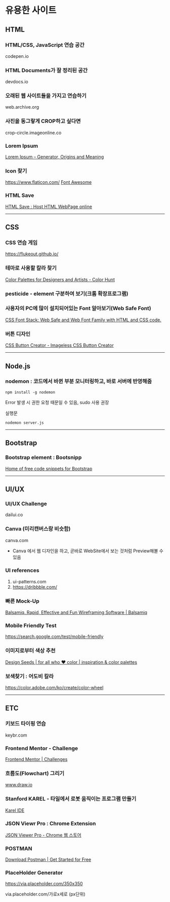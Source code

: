 # 유용한 사이트
## HTML
### HTML/CSS, JavaScript 연습 공간
codepen.io

### HTML Documents가 잘 정리된 공간
devdocs.io

### 오래된 웹 사이트들을 가지고 연습하기
web.archive.org

### 사진을 동그랗게 CROP하고 싶다면
crop-circle.imageonline.co

### Lorem Ipsum
[Lorem Ipsum – Generator, Origins and Meaning](https://loremipsum.io/)

### Icon 찾기
https://www.flaticon.com/
[Font Awesome](https://fontawesome.com/)

### HTML Save
[HTML Save : Host HTML WebPage online](https://htmlsave.com/?user=new)
- - - -

## CSS
### CSS 연습 게임
https://flukeout.github.io/

### 테마로 사용할 칼라 찾기
[Color Palettes for Designers and Artists - Color Hunt](https://colorhunt.co/)

### pesticide - element 구분하여 보기(크롬 확장프로그램)

### 사용자의 PC에 많이 설치되어있는 Font 알아보기(Web Safe Font)
[CSS Font Stack: Web Safe and Web Font Family with HTML and CSS code.](https://www.cssfontstack.com/)

### 버튼 디자인
[CSS Button Creator - Imageless CSS Button Creator](https://cssbuttoncreator.com/)

- - - -
## Node.js
### nodemon : 코드에서 바뀐 부분 모니터링하고, 바로 서버에 반영해줌
```
npm install -g nodemon
```
Error 발생 시 권한 요청 때문일 수 있음, sudo 사용 권장

실행문
```
nodemon server.js
```

- - - -
## Bootstrap
### Bootstrap element : Bootsnipp
[Home of free code snippets for Bootstrap](https://bootsnipp.com/)

- - - -
## UI/UX
### UI/UX Challenge
dailui.co

### Canva (미리캔버스랑 비슷함)
canva.com
- Canva 에서 웹 디자인을 하고, 곧바로 WebSite에서 보는 것처럼 Preview해볼 수 있음

### UI references
1. ui-patterns.com
2. https://dribbble.com/

### 빠른 Mock-Up
[Balsamiq. Rapid, Effective and Fun Wireframing Software | Balsamiq](https://balsamiq.com/)

### Mobile Friendly Test
https://search.google.com/test/mobile-friendly

### 이미지로부터 색상 추천
[Design Seeds | for all who ♥ color | inspiration & color palettes](https://www.design-seeds.com/)

### 보색찾기 : 어도비 칼라
https://color.adobe.com/ko/create/color-wheel

- - - -

## ETC
### 키보드 타이핑 연습 
keybr.com

### Frontend Mentor - Challenge
[Frontend Mentor | Challenges](https://www.frontendmentor.io/challenges)

### 흐름도(Flowchart) 그리기
www.draw.io

### Stanford KAREL - 타일에서 로봇 움직이는 프로그램 만들기
[Karel IDE](https://stanford.edu/~cpiech/karel/ide.html)

### JSON Viewr Pro : Chrome Extension
[JSON Viewer Pro - Chrome 웹 스토어](https://chrome.google.com/webstore/detail/json-viewer-pro/eifflpmocdbdmepbjaopkkhbfmdgijcc/related)

### POSTMAN
[Download Postman | Get Started for Free](https://www.postman.com/downloads/?utm_source=postman-home)

### PlaceHolder Generator
https://via.placeholder.com/350x350

via.placeholder.com/가로x세로 (px단위)


